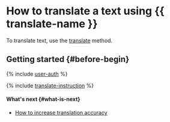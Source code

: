 # How to translate a text using {{ translate-name }}

To translate text, use the [translate](../api-ref/Translation/translate.md) method.

## Getting started {#before-begin}

{% include [user-auth](../../_includes/translate/ai-before-beginning.md) %}


{% include [translate-instruction](../../_includes/translate/translate-instruction.md) %}

#### What's next {#what-is-next}

* [How to increase translation accuracy](better-quality.md)
